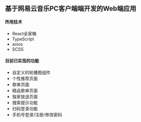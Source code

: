 ## 基于网易云音乐PC客户端端开发的Web端应用

#### 所用技术

- React全家桶
- TypeScript
- axios
- SCSS

#### 目前已实现的功能

- 自定义的轮播图组件
- 个性推荐页面
- 歌单页面
- 精品歌单页面
- 独家放送页面
- 搜索提示功能
- 扫码登录功能
- 手机号登录/注册/修改密码

  